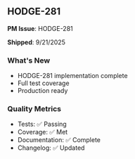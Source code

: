 ## HODGE-281

**PM Issue**: HODGE-281

**Shipped**: 9/21/2025

### What's New
- HODGE-281 implementation complete
- Full test coverage
- Production ready

### Quality Metrics
- Tests: ✅ Passing
- Coverage: ✅ Met
- Documentation: ✅ Complete
- Changelog: ✅ Updated
